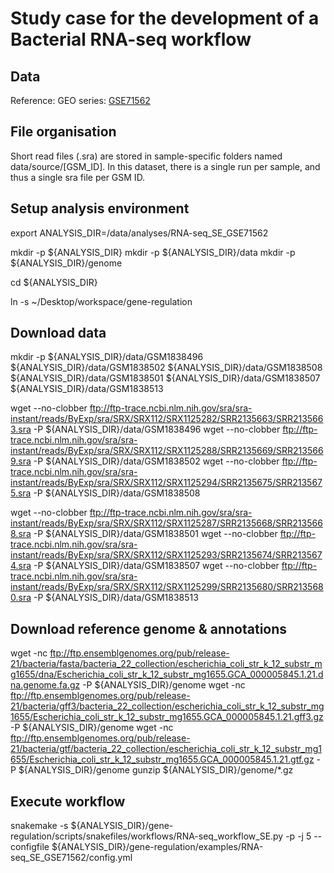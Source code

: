 # Study case for the development of a Bacterial RNA-seq workflow


## Data

Reference: 
    GEO series: [GSE71562](http://www.ncbi.nlm.nih.gov/geo/query/acc.cgi?acc=GSE71562)

## File organisation

Short read files (.sra) are stored in sample-specific folders named data/source/[GSM_ID].
In this dataset, there is a single run per sample, and thus a single sra file per GSM ID. 

## Setup analysis environment

export ANALYSIS_DIR=/data/analyses/RNA-seq_SE_GSE71562

mkdir -p ${ANALYSIS_DIR}
mkdir -p ${ANALYSIS_DIR}/data 
mkdir -p ${ANALYSIS_DIR}/genome

cd ${ANALYSIS_DIR}
<!--git clone https://github.com/rioualen/gene-regulation.git -->
<!--TODO: replace with tar.gz download of gene-regulation-v3.0-->
ln -s ~/Desktop/workspace/gene-regulation

## Download data

mkdir -p ${ANALYSIS_DIR}/data/GSM1838496 ${ANALYSIS_DIR}/data/GSM1838502 ${ANALYSIS_DIR}/data/GSM1838508 ${ANALYSIS_DIR}/data/GSM1838501 ${ANALYSIS_DIR}/data/GSM1838507 ${ANALYSIS_DIR}/data/GSM1838513

wget --no-clobber ftp://ftp-trace.ncbi.nlm.nih.gov/sra/sra-instant/reads/ByExp/sra/SRX/SRX112/SRX1125282/SRR2135663/SRR2135663.sra -P ${ANALYSIS_DIR}/data/GSM1838496
wget --no-clobber ftp://ftp-trace.ncbi.nlm.nih.gov/sra/sra-instant/reads/ByExp/sra/SRX/SRX112/SRX1125288/SRR2135669/SRR2135669.sra -P ${ANALYSIS_DIR}/data/GSM1838502
wget --no-clobber ftp://ftp-trace.ncbi.nlm.nih.gov/sra/sra-instant/reads/ByExp/sra/SRX/SRX112/SRX1125294/SRR2135675/SRR2135675.sra -P ${ANALYSIS_DIR}/data/GSM1838508

wget --no-clobber ftp://ftp-trace.ncbi.nlm.nih.gov/sra/sra-instant/reads/ByExp/sra/SRX/SRX112/SRX1125287/SRR2135668/SRR2135668.sra -P ${ANALYSIS_DIR}/data/GSM1838501
wget --no-clobber ftp://ftp-trace.ncbi.nlm.nih.gov/sra/sra-instant/reads/ByExp/sra/SRX/SRX112/SRX1125293/SRR2135674/SRR2135674.sra -P ${ANALYSIS_DIR}/data/GSM1838507
wget --no-clobber ftp://ftp-trace.ncbi.nlm.nih.gov/sra/sra-instant/reads/ByExp/sra/SRX/SRX112/SRX1125299/SRR2135680/SRR2135680.sra -P ${ANALYSIS_DIR}/data/GSM1838513

## Download reference genome & annotations

wget -nc ftp://ftp.ensemblgenomes.org/pub/release-21/bacteria/fasta/bacteria_22_collection/escherichia_coli_str_k_12_substr_mg1655/dna/Escherichia_coli_str_k_12_substr_mg1655.GCA_000005845.1.21.dna.genome.fa.gz -P ${ANALYSIS_DIR}/genome
wget -nc ftp://ftp.ensemblgenomes.org/pub/release-21/bacteria/gff3/bacteria_22_collection/escherichia_coli_str_k_12_substr_mg1655/Escherichia_coli_str_k_12_substr_mg1655.GCA_000005845.1.21.gff3.gz -P ${ANALYSIS_DIR}/genome
wget -nc ftp://ftp.ensemblgenomes.org/pub/release-21/bacteria/gtf/bacteria_22_collection/escherichia_coli_str_k_12_substr_mg1655/Escherichia_coli_str_k_12_substr_mg1655.GCA_000005845.1.21.gtf.gz -P ${ANALYSIS_DIR}/genome
gunzip ${ANALYSIS_DIR}/genome/*.gz


## Execute workflow

snakemake -s ${ANALYSIS_DIR}/gene-regulation/scripts/snakefiles/workflows/RNA-seq_workflow_SE.py -p -j 5 --configfile ${ANALYSIS_DIR}/gene-regulation/examples/RNA-seq_SE_GSE71562/config.yml




